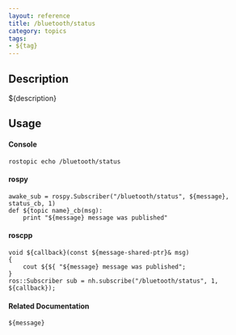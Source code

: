 ```yaml
---
layout: reference
title: /bluetooth/status
category: topics
tags: 
- ${tag}
---
```


## Description
${description}

## Usage
#### Console
```
rostopic echo /bluetooth/status
```

#### rospy
```
awake_sub = rospy.Subscriber("/bluetooth/status", ${message}, status_cb, 1)
def ${topic name}_cb(msg):
    print "${message} message was published"
```

#### roscpp
```
void ${callback}(const ${message-shared-ptr}& msg)
{
    cout ${${ "${message} message was published";
}
ros::Subscriber sub = nh.subscribe("/bluetooth/status", 1, ${callback});
```

#### Related Documentation
``${message}``  